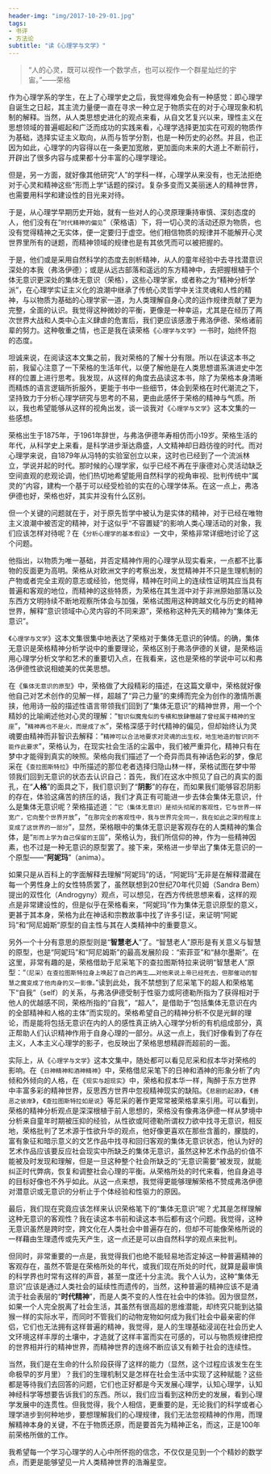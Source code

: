 ```yaml
---
header-img: "img/2017-10-29-01.jpg"
tags:
- 书评
- 方法论
subtitle: "读《心理学与文学》"
---
```

> “人的心灵，既可以视作一个数学点，也可以视作一个群星灿烂的宇宙。”——荣格

作为心理学系的学生，在上了心理学史之后，我觉得难免会有一种感觉：即心理学自诞生之日起，其主流力量便一直在寻求一种立足于物质实在的对于心理现象和机制的解释。当然，从人类思想史进化的观点来看，从自文艺复兴以来，理性主义在思想领域的普遍崛起和广泛而成功的实践来看，心理学选择更加实在可观的物质作为基础，选择实证主义取向，从而与哲学分割，也是一种历史的必然。并且，也正因为如此，心理学的内容得以在一条更加宽敞，更加面向未来的大道上不断前行，开辟出了很多内容与成果都十分丰富的心理学理论。

但是，另一方面，就好像其他研究“人”的学科一样，心理学从来没有，也无法拒绝对于心灵和精神这些“形而上学”话题的探讨。复杂多变而又美丽迷人的精神世界，也需要用科学和建设性的目光来对待。

于是，从心理学早期历史开始，就有一些对人的心灵原理秉持审慎、深刻态度的人，他们没有在“`时代精神的偏见`”（荣格语）下，将一切心灵的活动还原为物质，也没有觉得精神之无实体，便一定要归于虚空。他们相信物质的规律并不能解开心灵世界里所有的谜题，而精神领域的规律也是有其依凭而可以被把握的。

于是，他们或是采用自然科学的态度去剖析精神，从人的童年经验中去寻找潜意识深处的本我（弗洛伊德）；或是从远古部落和遥远的东方精神中，去把握根植于个体无意识更深处的集体无意识（荣格），这些心理学家，或者称之为“精神分析学派”，在心理学实证主义化的浪潮中继承了传统心灵哲学中关注灵魂和人性的精神，与以物质为基础的心理学家一道，为人类理解自身心灵的运作规律贡献了更为完整，全面的认识。我觉得这种微妙的平衡，更像是一种幸运，尤其是在经历了两次世界大战和人类中心主义肆虐的危害后，我们更应该感激于弗洛伊德、荣格诸前辈的努力。这种敬重之情，也正是我在读荣格《`心理学与文学`》一书时，始终怀抱的态度。

坦诚来说，在阅读这本文集之前，我对荣格的了解十分有限。所以在读这本书之前，我留心注意了一下荣格的生活年代，以便了解他是在人类思想谱系演进史中怎样的位置上进行思考。我发现，从这样的角度去品读这本书，除了为荣格本身清晰而精炼的语言逻辑所折服外，更能于书中一些细节，体会到荣格在时代潮流之下，坚持致力于分析心理学研究与思考的不易，更由此感怀于荣格的精神与气质。所以，我也希望能够从这样的视角出发，谈一谈我对《`心理学与文学`》这本文集的一些感想。

荣格出生于1875年，于1961年辞世，与弗洛伊德年寿相仿而小19岁。荣格生活的年代，从科学史上来看，是科学进步渐达鼎盛，人文精神却日趋彷徨的时代。而对心理学来说，自1879年从冯特的实验室创立以来，这时也已经到了一个流派林立，学说并起的时代。那时候的心理学家，似乎已经不再在乎康德对心灵活动缺乏空间直观的悲观论调，他们热切地希望能用自然科学的视角审视、批判传统中“属灵的”内容，建构一个基于可以经受检验的实在的心理学体系。在这一点上，弗洛伊德也好，荣格也好，其实并没有什么区别。

但一个关键的问题就在于，对于原先哲学中被认为是实体的精神，对于已经在唯物主义浪潮中被否定的精神，对于这似乎“不容置疑”的影响人类心理活动的对象，我们应该怎样对待呢？在《`分析心理学的基本假设`》一文中，荣格非常详细地讨论了这个问题。

他指出，以物质为唯一基础，并否定精神作用的心理学从现实看来，一点都不比事物的反面更为高明。荣格从对欧洲文字的考察出发，发觉精神并不只是生理机制的产物或者完全主观的意志或经验，他觉得，精神在时间上的连续性证明其应当具有普遍和客观的地位，而精神的这些特质，为荣格在其生涯中对于非洲原始部落以及东西方文明持续不断地观察所体会与加强，荣格试图用这种跨越文化与历史的精神世界，解释“意识领域中心灵内容的不同来源”，荣格称这种先天的精神为“集体无意识”。

《`心理学与文学`》这本文集很集中地表达了荣格对于集体无意识的钟情。的确，集体无意识是荣格精神分析学说中的重要理论，荣格区别于弗洛伊德的关键，是荣格运用心理学分析文学和艺术的重要切入点，在我看来，这也是荣格的学说中可以和弗洛伊德性欲说相媲美的优美思想。

在《`集体无意识的原型`》中，荣格做了大段精彩的描述，在这篇文章中，荣格就好像他自己对艺术创作的见解一样，超越了“异己力量”的束缚而完全为创作的激情所裹挟，他用诗一般的描述性语言带领我们回到了“集体无意识”的精神世界，用一个个精妙的比喻阐述他对心灵的理解：“`智识似魔鬼似的专横和放肆僭越了曾经属于精神的宝座`”，“`精神再也不是火，而是成了水`”，荣格深感于时代精神的偏见，但却始终认为灵魂要由精神而非智识去解释：“`精神可以合法地要求对灵魂的出生权，地生地造的智识则不能作此要求`”，荣格认为，在现实社会生活的尘嚣中，我们被严重异化，精神只有在梦中才能得到真实的映照。荣格向我们描述了一个奇异而具有神话色彩的梦，像尼采在《`查拉图斯特拉`》中所描述的那位老者选择归隐山林一样，荣格试图在梦中带领我们回到无意识的状态去认识自己：首先，我们在这水中照见了自己的真实的面孔，在“**人格**”的面具之下，我们意识到了“**阴影**”的存在，而如果我们能够容忍阴影的存在，体验这痛苦的挤压的话，我们才真正有可能进一步去体会集体无意识，什么是集体无意识呢？荣格描述道：“`它（集体无意识）是彻头彻尾的客观性，它与世界一样宽广，它向整个世界开放`”，“`在那完全的客观性中，我与世界完全同一，我在如此之深的程度上变成了这世界的一部分`”，显然，荣格眼中的集体无意识是客观存在的人类精神的集合体，是“`形而上学为自己保留的王国`”，荣格认为，我们所信仰的神，作为一些精神因素，也不过是一种无意识的原型罢了。接下来，荣格进一步举出了集体无意识的一个原型——“**阿妮玛**”（anima）。

如果只是从百科上的字面解释去理解“阿妮玛”的话，“阿妮玛”无非是在解释潜藏在每一个男性身上的女性特质罢了，虽然联想到20世纪70年代贝姆（Sandra Bem）提出的双性化（Androgyny）观点，可以想见，在西方传统思想来看，这样的观点是非常建设性的，但是似乎在荣格看来，“阿妮玛”作为集体无意识原型的意义，更甚于其本身，荣格为此在神话和宗教故事中找了许多引证，来证明“阿妮玛”和“阿尼姆斯”原型的自主性与其在人类精神中的重要意义。

另外一个十分有意思的原型则是“**智慧老人**”了。“智慧老人”原形是有关意义与智慧的原型，也是“阿妮玛”和“阿尼姆斯”的最高发展阶段：“索菲亚”和“赫尔墨斯”。在这里，非常有趣的是，荣格借助于尼采笔下的查拉图斯特拉来说明“智慧老人”原型：“`（尼采）在查拉图斯特拉身上唤起了自己的再生……对他来说上帝已经死去，但那催动的智慧之魔变成了他肉身的又一影像。`”读到此处，我不禁想到了尼采笔下的超人和荣格笔下“自我”（self）的关系，与弗洛伊德受制于性驱力或阿德勒所指为了获得相对于他人的优越感不同，荣格所指的“自我”，“超人”，是借助于“包括集体无意识在内的全部精神和人格的主体”而实现的。荣格希望自己的精神分析不仅是光鲜的理论，而是能将包括无意识在内的人的感性真正纳入心理学分析的有机组成部分，真正帮助人们认识精神作用于自身心理的一部分。从这一点上，我们好像看到了存在主义，人本主义心理学的影子，也反映出了荣格思想精辟而超前的一面。

实际上，从《`心理学与文学`》这本文集中，随处都可以看见尼采和叔本华对荣格的影响。在《`日神精神和酒神精神`》中，荣格借尼采笔下的日神和酒神的形象分析了内倾和外倾向的人格，在《`现实与超现实`》中，荣格和叔本华一样，陶醉于东方世界中丰富多彩的精神世界，反思西方世界中忽视精神现实的缺陷。《`悲剧的起源`》，《`善恶之彼岸`》，《`查拉图斯特拉如是说`》等尼采的著作更常常被荣格拿来引用。可以看到，荣格的精神分析观点是深深根植于前人思想的，荣格没有像弗洛伊德一样从梦境中分析来自童年时期被压抑的经验，从性欲或阿德勒所谓权力欲中找寻无意识，相反地，荣格批判了艺术源于性欲升华的观点，他好像更喜欢在那些含蓄的，朦胧的，富有象征和暗示意义的文艺作品中找寻和回归客观的集体无意识状态，他认为好的艺术作品应该要反应社会现实中所缺乏的集体无意识，虽然这种艺术作品的价值不能被及时发现和理解，但是一旦这种整个社会所缺乏的“无意识需要”被发现，就能纠正时代弊病，恢复和调整社会心理的平衡。从荣格所处的时代来看，他自身追寻的目标好像也不外乎如此。从这一点来想，我觉得更能够理解荣格不赞成弗洛伊德对潜意识或无意识的分析止于个体经验和性驱力的原因。

最后，我们现在究竟应该怎样来认识荣格笔下的“集体无意识”呢？尤其是怎样理解这种无意识的客观性？我在读这本书前和读这本书后都有这个问题。我觉得，这种无意识虽然是跨时空，跨文化在人类社会中普遍存在的，但却不可能像荣格所说的一样藉由生理遗传或先天产生，这一点还是可以由自然科学的观点来批判。

但同时，非常重要的一点是，我觉得我们也绝不能轻易地否定掉这一种普遍精神的客观存在，虽然不管是在荣格所处的年代，或我们现在所处的时代，就算是最审慎的科学界也时常有这样的声音，甚至一度还十分主流。我个人认为，这种“集体无意识”应该是通过人类社会的延续性而遗传的，当然，这种普遍的精神应该不是涌流于社会表层的“**时代精神**”，而是人类不变的人性在社会中的体验。因为很显然，如果一个人完全脱离了社会生活，其虽然有很高超的思维潜能，却终究只能到达猿猴一样的实际水平，而同时不管我们的动物宠物如何成为我们社会中最亲密的伴侣，它们也无法拥有这样普遍的精神，我觉得，是人的生理基础浸润在社会历史人文环境这样丰厚的土壤中，才造就了这样丰富而实在可感的，可以与物质规律把控的世界相并行的精神世界，而精神世界的连绵不断应该又有赖于社会的连续性。

当然，我们是在生命的什么阶段获得了这样的能力（显然，这个过程应该发生在生命极早的岁月里）？我们的生理机制又是怎样在社会生活中实现了这种赋能？这些都是等待我们去回答的问题，它们也正好都是今天发展心理学，认知心理学，认知神经科学等想要告诉我们的东西。所以，我们应当看到这种历史的发展，看到心理学发展中的连贯性。但我觉得，我个人相信，更重要的是，无论我们的科学或者心理学进步到何种地步，要想理解我们的心理规律，我们无法忽视精神的作用，而理解精神本身的关键，不在于物质还原，而是要首先为精神正名，而这，正是100年前荣格所做的工作。

我希望每一个学习心理学的人心中所怀抱的信念，不仅仅是见到一个个精妙的数学点，而更是能够望见一片人类精神世界的浩瀚星空。

